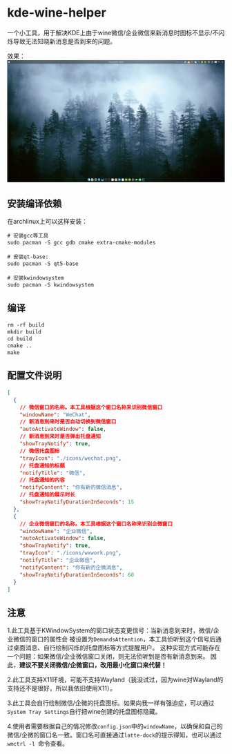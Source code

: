# kde-wine-helper

一个小工具，用于解决KDE上由于wine微信/企业微信来新消息时图标不显示/不闪烁导致无法知晓新消息是否到来的问题。

效果：
![screenshot](./screenshot/screenshot.gif)

## 安装编译依赖
在archlinux上可以这样安装：
```shell
# 安装gcc等工具
sudo pacman -S gcc gdb cmake extra-cmake-modules

# 安装qt-base:
sudo pacman -S qt5-base 

# 安装kwindowsystem
sudo pacman -S kwindowsystem
```

## 编译
```shell
rm -rf build
mkdir build
cd build
cmake ..
make
```

## 配置文件说明
```json
[
  {
    // 微信窗口的名称。本工具根据这个窗口名称来识别微信窗口
    "windowName": "WeChat",
    // 新消息到来时是否自动切换到微信窗口
    "autoActivateWindow": false,
    // 新消息到来时是否弹出托盘通知
    "showTrayNotify": true,
    // 微信托盘图标
    "trayIcon": "./icons/wechat.png",
    // 托盘通知的标题
    "notifyTitle": "微信",
    // 托盘通知的内容
    "notifyContent": "你有新的微信消息",
    // 托盘通知的展示时长
    "showTrayNotifyDurationInSeconds": 15
  },
  {
    // 企业微信窗口的名称。本工具根据这个窗口名称来识别企微窗口
    "windowName": "企业微信",
    "autoActivateWindow": false,
    "showTrayNotify": true,
    "trayIcon": "./icons/wxwork.png",
    "notifyTitle": "企业微信",
    "notifyContent": "你有新的企微消息",
    "showTrayNotifyDurationInSeconds": 60
  }
]
```

## 注意
1.此工具基于KWindowSystem的窗口状态变更信号：当新消息到来时，微信/企业微信的窗口的属性会
被设置为`DemandsAttention`，本工具侦听到这个信号后通过桌面消息、自行绘制闪烁的托盘图标等方式提醒用户。
这种实现方式可能存在一个问题：如果微信/企业微信窗口关闭，则无法侦听到是否有新消息到来。
因此，**建议不要关闭微信/企微窗口，改用最小化窗口来代替！**

2.此工具支持X11环境，可能不支持Wayland（我没试过，因为wine对Wayland的支持还不是很好，所以我依旧使用X11）。

3.此工具会自行绘制微信/企微的托盘图标。如果向我一样有强迫症，可以通过`System Tray Settings`自行把wine创建的托盘图标隐藏。

4.使用者需要根据自己的情况修改`config.json`中的`windowName`，以确保和自己的微信/企微的窗口名一致。窗口名可直接通过`latte-dock`的提示得知，也可以通过`wmctrl -l `命令查看。